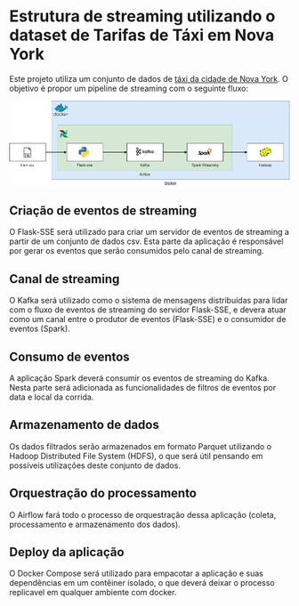 # Estrutura de streaming utilizando o dataset de Tarifas de Táxi em Nova York

Este projeto utiliza um conjunto de dados de [táxi da cidade de Nova York](https://www.kaggle.com/competitions/new-york-city-taxi-fare-prediction/overview). O objetivo é propor um pipeline de streaming com o seguinte fluxo:
<p align="center">
<img src="https://github.com/liimaraafael/new-york-city-taxi-fare-prediction/blob/master/workflow.png" alt="workflow" width="900"/>
</p>

## Criação de eventos de streaming
O Flask-SSE será utilizado para criar um servidor de eventos de streaming a partir de um conjunto de dados csv. Esta parte da aplicação é responsável por gerar os eventos que serão consumidos pelo canal de streaming.

## Canal de streaming
O Kafka será utilizado como o sistema de mensagens distribuídas para lidar com o fluxo de eventos de streaming do servidor Flask-SSE, e devera atuar como um canal entre o produtor de eventos (Flask-SSE) e o consumidor de eventos (Spark).

## Consumo de eventos
A aplicação Spark deverá consumir os eventos de streaming do Kafka. Nesta parte será adicionada as funcionalidades de filtros de eventos por data e local da corrida.

## Armazenamento de dados
Os dados filtrados serão armazenados em formato Parquet utilizando o Hadoop Distributed File System (HDFS), o que será útil pensando em possíveis utilizações deste conjunto de dados.

## Orquestração do processamento
O Airflow fará todo o processo de orquestração dessa aplicação (coleta, processamento e armazenamento dos dados).

## Deploy da aplicação
O Docker Compose será utilizado para empacotar a aplicação e suas dependências em um contêiner isolado, o que deverá deixar o processo replicavel em qualquer ambiente com docker.

